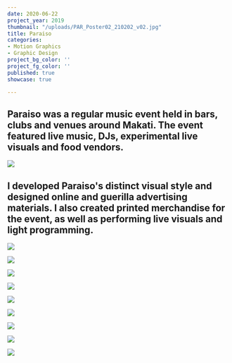 ```yaml
---
date: 2020-06-22
project_year: 2019
thumbnail: "/uploads/PAR_Poster02_210202_v02.jpg"
title: Paraiso
categories:
- Motion Graphics
- Graphic Design
project_bg_color: ''
project_fg_color: ''
published: true
showcase: true

---
```

## **Paraiso** was a regular music event held in bars, clubs and venues around Makati. The event featured live music, DJs, experimental live visuals and food vendors.

![](/uploads/par_posterheld_210108_v01.jpg)

## I developed Paraiso's distinct visual style and designed online and guerilla advertising materials. I also created printed merchandise for the event, as well as performing live visuals and light programming.

![](/uploads/par_folio_00011.jpg)

![](/uploads/par_folio_00012.jpg)

<div class="gallery">

![](/uploads/par_folio_00006.jpg)

![](/uploads/par_folio_00008.jpg)

![](/uploads/par_folio_00013.jpg)

![](/uploads/par_folio_00014.jpg)

</div>

<div class="gallery">

![](/uploads/par_folio_00007.jpg)

![](/uploads/par_folio_00003.jpg)

</div>

<div class="gallery">

![](/uploads/par_folio_00004.jpg)

</div>
